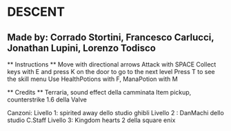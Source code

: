 # DESCENT

## Made by: Corrado Stortini, Francesco Carlucci, Jonathan Lupini, Lorenzo Todisco

** Instructions **
Move with directional arrows
Attack with SPACE
Collect keys with E and press K on the door to go to the next level
Press T to see the skill menu
Use HealthPotions with F, ManaPotion with M

** Credits **
Terraria, sound effect della camminata
Item pickup, counterstrike 1.6 della Valve

Canzoni:
Livello 1: spirited away dello studio ghibli
Livello 2 : DanMachi dello studio C.Staff
Livello 3: Kingdom hearts 2 della square enix